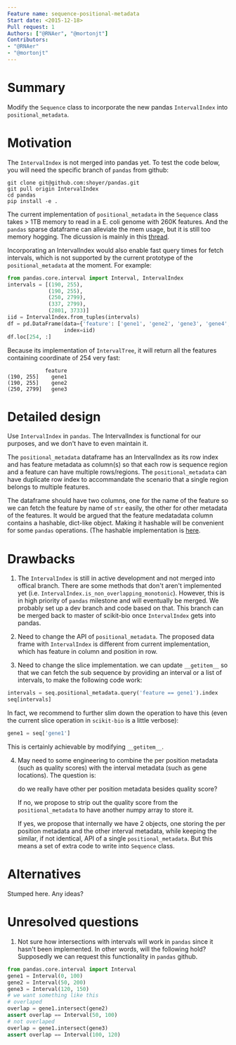 ```yaml
---
Feature name: sequence-positional-metadata
Start date: <2015-12-18>
Pull request: 1
Authors: ["@RNAer", "@mortonjt"]
Contributors:
- "@RNAer"
- "@mortonjt"
---
```


# Summary

Modify the `Sequence` class to incorporate the new pandas `IntervalIndex` into `positional_metadata`.

# Motivation

The `IntervalIndex` is not merged into pandas yet. To test the code below,
you will need the specific branch of `pandas` from github:

```
git clone git@github.com:shoyer/pandas.git
git pull origin IntervalIndex
cd pandas
pip install -e .
```

The current implementation of `positional_metadata` in the `Sequence` class takes > 1TB
memory to read in a E. coli genome with 260K features. And the `pandas` sparse dataframe
can alleviate the mem usage, but it is still too memory hogging. The dicussion is mainly
in this [thread](https://github.com/biocore/scikit-bio/issues/1159).

Incorporating an IntervalIndex would also enable fast query times for fetch intervals,
which is not supported by the current prototype of the `positional_metadata` at the moment.
For example:

```python
from pandas.core.interval import Interval, IntervalIndex
intervals = [(190, 255),
             (190, 255),
             (250, 2799),
             (337, 2799),
             (2801, 3733)]
iid = IntervalIndex.from_tuples(intervals)
df = pd.DataFrame(data={'feature': ['gene1', 'gene2', 'gene3', 'gene4', 'gene5']},
                  index=iid)
df.loc[254, :]
```
Because its implementation of `IntervalTree`, it will return all the features containing
coordinate of 254 very fast:
```
            feature
(190, 255]    gene1
(190, 255]    gene2
(250, 2799]   gene3
```

# Detailed design

Use `IntervalIndex` in `pandas`.  The IntervalIndex is functional for our purposes, and we don't have to even maintain it.

The `positional_metadata` dataframe has an IntervalIndex as its row index and has feature metadata as column(s) so that each row is sequence region and a feature can have multiple rows/regions. The `positional_metadata` can have duplicate row index to accommandate the scenario that a single region belongs to multiple features.

The dataframe should have two columns, one for the name of the feature so we can fetch the feature by name of `str` easily, the other for other metadata of the features. It would be argued that the feature medatadata column contains a hashable, dict-like object. Making it hashable will be convenient for some `pandas` operations. (The hashable implementation is [here](https://github.com/biocore/scikit-bio/pull/1157/files).


# Drawbacks

1. The `IntervalIndex` is still in active development and not merged into offical branch.
There are some methods that don't aren't implemented yet
(i.e. `IntervalIndex.is_non_overlapping_monotonic`). However, this is in high priority of `pandas`
milestone and will eventually be merged. We probably set up a dev branch and code based on that.
This branch can be merged back to master of scikit-bio once `IntervalIndex` gets into pandas.

2. Need to change the API of `positional_metadata`. The proposed data frame with `IntervalIndex` is  different from current implementation, which has feature in column
and position in row.

3. Need to change the slice implementation. we can update `__getitem__` so that we can fetch the sub sequence by providing an interval or a list of intervals, to make the following code work:

  ```python
  intervals = seq.positional_metadata.query('feature == gene1').index
  seq[intervals]
  ```

  In fact, we recommend to further slim down the operation to have this (even the current slice operation in `scikit-bio` is a little verbose):

  ```python
  gene1 = seq['gene1']
  ```

  This is certainly achievable by modifying `__getitem__`.

4. May need to some engineering to combine the per position metadata (such as quality scores) with the interval metadata (such as gene locations). The question is:

   do we really have other per position metadata besides quality score?

   If no, we propose to strip out the quality score from the `positional_metadata` to have another numpy array to store it.

   If yes, we propose that internally we have 2 objects, one storing the per position metadata and the other interval metadata, while keeping the similar, if not identical, API of a single `positional_metadata`. But this means a set of extra code to write into `Sequence` class.

# Alternatives

Stumped here. Any ideas?

# Unresolved questions

1. Not sure how intersections with intervals will work in `pandas` since it hasn't been implemented. In other words, will the following hold? Supposedly we can request this functionality in `pandas` github.


```python
from pandas.core.interval import Interval
gene1 = Interval(0, 100)
gene2 = Interval(50, 200)
gene3 = Interval(120, 150)
# we want something like this
# overlaped
overlap = gene1.intersect(gene2)
assert overlap == Interval(50, 100)
# not overlaped
overlap = gene1.intersect(gene3)
assert overlap == Interval(100, 120)
```
